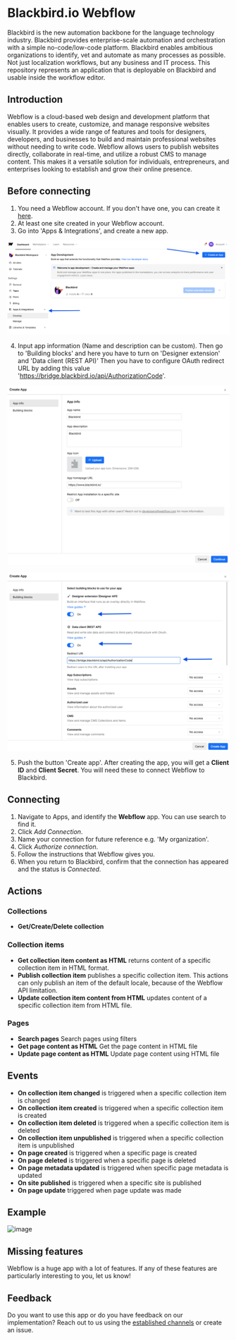 # Blackbird.io Webflow

Blackbird is the new automation backbone for the language technology industry. Blackbird provides enterprise-scale automation and orchestration with a simple no-code/low-code platform. Blackbird enables ambitious organizations to identify, vet and automate as many processes as possible. Not just localization workflows, but any business and IT process. This repository represents an application that is deployable on Blackbird and usable inside the workflow editor.

## Introduction

<!-- begin docs -->

Webflow is a cloud-based web design and development platform that enables users to create, customize, and manage responsive websites visually. It provides a wide range of features and tools for designers, developers, and businesses to build and maintain professional websites without needing to write code. Webflow allows users to publish websites directly, collaborate in real-time, and utilize a robust CMS to manage content. This makes it a versatile solution for individuals, entrepreneurs, and enterprises looking to establish and grow their online presence.

## Before connecting

1.  You need a Webflow account. If you don't have one, you can create it [here](https://webflow.com/signup).
2.  At least one site created in your Webflow account.
3.  Go into 'Apps & Integrations', and create a new app. 

![create app](image/README/Create-app.png)

4. Input app information (Name and description can be custom). Then go to 'Building blocks' and here you have to turn on 'Designer extension' and 'Data client (REST API)' 
Then you have to configure OAuth redirect URL by adding this value 'https://bridge.blackbird.io/api/AuthorizationCode'. 

![info input](image/README/Input-info.png)

![config input](image/README/Configuration-app.png)

5.  Push the button 'Create app'. After creating the app, you will get a **Client ID** and **Client Secret**. You will need these to connect Webflow to Blackbird.

## Connecting

1.  Navigate to Apps, and identify the **Webflow** app. You can use search to find it.
2.  Click _Add Connection_.
3.  Name your connection for future reference e.g. 'My organization'.
4.  Click _Authorize connection_.
5.  Follow the instructions that Webflow gives you.
6.  When you return to Blackbird, confirm that the connection has appeared and the status is _Connected_.

## Actions

### Collections

-   **Get/Create/Delete collection**

### Collection items
-   **Get collection item content as HTML** returns content of a specific collection item in HTML format.
-   **Publish collection item** publishes a specific collection item. This actions can only publish an item of the default locale, because of the Webflow API limitation.
-   **Update collection item content from HTML** updates content of a specific collection item from HTML file.

### Pages

- **Search pages** Search pages using filters
- **Get page content as HTML** Get the page content in HTML file
- **Update page content as HTML** Update page content using HTML file

	
## Events

-   **On collection item changed** is triggered when a specific collection item is changed
-   **On collection item created** is triggered when a specific collection item is created
-   **On collection item deleted** is triggered when a specific collection item is deleted
-   **On collection item unpublished** is triggered when a specific collection item is unpublished
-   **On page created** is triggered when a specific page is created
-   **On page deleted** is triggered when a specific page is deleted
-   **On page metadata updated** is triggered when specific page metadata is updated
-   **On site published** is triggered when a specific site is published
-   **On page update** triggered when page update was made

## Example

![image](https://github.com/bb-io/Webflow/assets/137277669/77a4c14e-c505-4fb5-a813-3d46eb66ad8c)

## Missing features

Webflow is a huge app with a lot of features. If any of these features are particularly interesting to you, let us know!

## Feedback

Do you want to use this app or do you have feedback on our implementation? Reach out to us using the [established channels](https://www.blackbird.io/) or create an issue.

<!-- end docs -->
